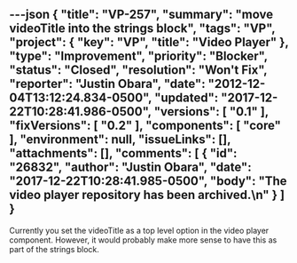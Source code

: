 ---json
{
  "title": "VP-257",
  "summary": "move videoTitle into the strings block",
  "tags": "VP",
  "project": {
    "key": "VP",
    "title": "Video Player"
  },
  "type": "Improvement",
  "priority": "Blocker",
  "status": "Closed",
  "resolution": "Won't Fix",
  "reporter": "Justin Obara",
  "date": "2012-12-04T13:12:24.834-0500",
  "updated": "2017-12-22T10:28:41.986-0500",
  "versions": [
    "0.1"
  ],
  "fixVersions": [
    "0.2"
  ],
  "components": [
    "core"
  ],
  "environment": null,
  "issueLinks": [],
  "attachments": [],
  "comments": [
    {
      "id": "26832",
      "author": "Justin Obara",
      "date": "2017-12-22T10:28:41.985-0500",
      "body": "The video player repository has been archived.\n"
    }
  ]
}
---
Currently you set the videoTitle as a top level option in the video player component. However, it would probably make more sense to have this as part of the strings block.

        